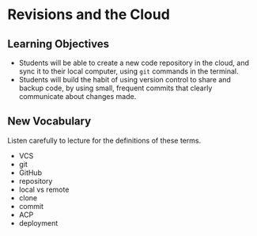 # Revisions and the Cloud

## Learning Objectives

- Students will be able to create a new code repository in the cloud, and sync it to their local computer, using `git` commands in the terminal. 
- Students will build the habit of using version control to share and backup code, by using small, frequent commits that clearly communicate about changes made. 

## New Vocabulary

Listen carefully to lecture for the definitions of these terms.

- VCS
- git
- GitHub
- repository
- local vs remote
- clone
- commit
- ACP
- deployment
